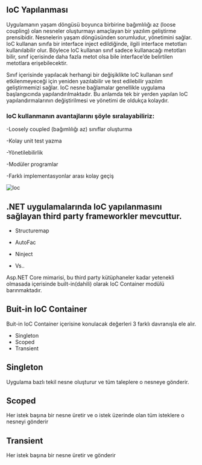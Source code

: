 ## IoC Yapılanması

Uygulamanın yaşam döngüsü boyunca birbirine bağımlılığı az (loose coupling) olan nesneler oluşturmayı amaçlayan bir yazılım geliştirme prensibidir. Nesnelerin yaşam döngüsünden sorumludur, yönetimini sağlar. IoC kullanan sınıfa bir interface inject edildiğinde, ilgili interface metotları kullanılabilir olur. Böylece IoC kullanan sınıf sadece kullanacağı metotları bilir, sınıf içerisinde daha fazla metot olsa bile interface’de belirtilen metotlara erişebilecektir.

Sınıf içerisinde yapılacak herhangi bir değişiklikte IoC kullanan sınıf etkilenmeyeceği için yeniden yazılabilir ve test edilebilir yazılım geliştirmemizi sağlar. IoC nesne bağlamalar genellikle uygulama başlangıcında yapılandırılmaktadır. Bu anlamda tek bir yerden yapılan IoC yapılandırmalarının değiştirilmesi ve yönetimi de oldukça kolaydır.

### IoC kullanmanın avantajlarını şöyle sıralayabiliriz:

-Loosely coupled (bağımlılığı az) sınıflar oluşturma

-Kolay unit test yazma

-Yönetilebilirlik

-Modüler programlar

-Farklı implementasyonlar arası kolay geçiş

![Ioc](https://user-images.githubusercontent.com/77586103/131522684-2428c88c-a2a4-4a53-b661-a070b2c535ff.png)

## .NET uygulamalarında IoC yapılanmasını sağlayan third party frameworkler mevcuttur.

* Structuremap

* AutoFac

* Ninject
* Vs..


Asp.NET Core mimarisi, bu third party kütüphaneler kadar yetenekli olmasada içerisinde built-in(dahili) olarak IoC Container modülü barınmaktadır.

## Buit-in IoC Container 

Buit-in IoC Container içerisine konulacak değerleri 3 farklı davranışla ele alır.

* Singleton
* Scoped
* Transient

## Singleton

Uygulama bazlı tekil nesne oluşturur ve tüm taleplere o nesneye gönderir.

## Scoped

Her istek başına bir nesne üretir ve o istek üzerinde olan tüm isteklere o nesneyi gönderir

## Transient

Her istek başına bir nesne üretir ve gönderir 
